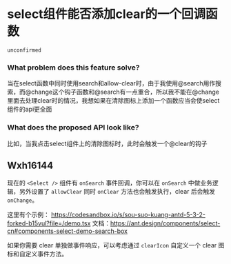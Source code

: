 # select组件能否添加clear的一个回调函数

`unconfirmed`

### What problem does this feature solve?

当在select函数中同时使用search和allow-clear时，由于我使用@search用作搜索，而@change这个钩子函数和@search有一点重合，所以我不能在@change里面去处理clear时的情况，我想如果在清除图标上添加一个函数应当会使select组件的api更全面

### What does the proposed API look like?

比如，当我点击select组件上的清除图标时，此时会触发一个@clear的钩子

<!-- generated by ant-design-issue-helper. DO NOT REMOVE -->

## Wxh16144

现在的 `<Select />` 组件有 `onSearch` 事件回调，你可以在 `onSearch` 中做业务逻辑，另外设置了 `allowClear` 同时 `onClear` 方法也会触发执行，clear 后会触发 `onChange`。

这里有个示例： https://codesandbox.io/s/sou-suo-kuang-antd-5-3-2-forked-b15vul?file=/demo.tsx
文档：https://ant.design/components/select-cn#components-select-demo-search-box

如果你需要 clear 单独做事件响应，可以考虑通过 `clearIcon` 自定义一个 clear 图标和自定义事件方法。
